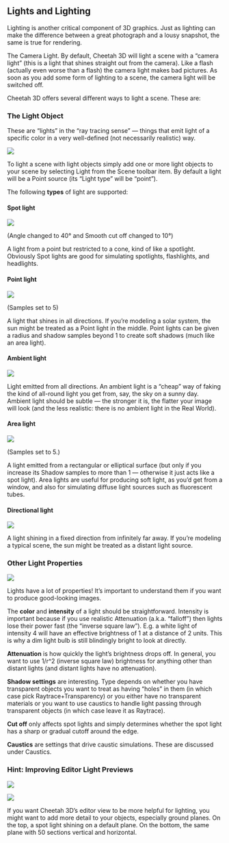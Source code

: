 ## Lights and Lighting

Lighting is another critical component of 3D graphics. Just as lighting can make the difference between a great photograph and a lousy snapshot, the same is true for rendering.

The Camera Light. By default, Cheetah 3D will light a scene with a “camera light” (this is a light that shines straight out from the camera). Like a flash (actually even worse than a flash) the camera light makes bad pictures. As soon as you add some form of lighting to a scene, the camera light will be switched off.

Cheetah 3D offers several different ways to light a scene. These are:

### The Light Object

These are “lights” in the “ray tracing sense” — things that emit light of a specific color in a very well-defined (not necessarily realistic) way.

![](DraggedImage-42.jpg)

To light a scene with light objects simply add one or more light objects to your scene by selecting Light from the Scene toolbar item. By default a light will be a Point source (its “Light type” will be “point”). 

The following **types** of light are supported:

#### Spot light

![](DraggedImage-43.jpg)

(Angle changed to 40° and Smooth cut off changed to 10°)

A light from a point but restricted to a cone, kind of like a spotlight. Obviously Spot lights are good for simulating spotlights, flashlights, and headlights.

#### Point light

![](DraggedImage-44.jpg)

(Samples set to 5)

A light that shines in all directions. If you’re modeling a solar system, the sun might be treated as a Point light in the middle. Point lights can be given a radius and shadow samples beyond 1 to create soft shadows (much like an area light).

#### Ambient light

![](DraggedImage-45.jpg)

Light emitted from all directions. An ambient light is a “cheap” way of faking the kind of all-round light you get from, say, the sky on a sunny day. Ambient light should be subtle — the stronger it is, the flatter your image will look (and the less realistic: there is no ambient light in the Real World).

#### Area light

![](DraggedImage-46.jpg)

(Samples set to 5.)

A light emitted from a rectangular or elliptical surface (but only if you increase its Shadow samples to more than 1 — otherwise it just acts like a spot light). Area lights are useful for producing soft light, as you’d get from a window, and also for simulating diffuse light sources such as fluorescent tubes.

#### Directional light

![](DraggedImage-47.jpg)

A light shining in a fixed direction from infinitely far away. If you’re modeling a typical scene, the sun might be treated as a distant light source.

### Other Light Properties

![](DraggedImage-48.jpg)

Lights have a lot of properties! It’s important to understand them if you want to produce good-looking images.

The **color** and **intensity** of a light should be straightforward. Intensity is important because if you use realistic Attenuation (a.k.a. “falloff”) then lights lose their power fast (the “inverse square law”). E.g. a white light of intensity 4 will have an effective brightness of 1 at a distance of 2 units. This is why a dim light bulb is still blindingly bright to look at directly.

**Attenuation** is how quickly the light’s brightness drops off. In general, you want to use 1/r^2 (inverse square law) brightness for anything other than distant lights (and distant lights have no attenuation).

**Shadow settings** are interesting. Type depends on whether you have transparent objects you want to treat as having “holes” in them (in which case pick Raytrace+Transparency) or you either have no transparent materials or you want to use caustics to handle light passing through transparent objects (in which case leave it as Raytrace).

**Cut off** only affects spot lights and simply determines whether the spot light has a sharp or gradual cutoff around the edge.

**Caustics** are settings that drive caustic simulations. These are discussed under Caustics.

### Hint: Improving Editor Light Previews

![](DraggedImage-49.jpg)

![](DraggedImage-50.jpg)

If you want Cheetah 3D’s editor view to be more helpful for lighting, you might want to add more detail to your objects, especially ground planes. On the top, a spot light shining on a default plane. On the bottom, the same plane with 50 sections vertical and horizontal.

